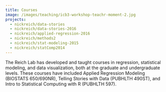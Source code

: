 ```yaml
---
title: Courses
image: /images/teaching/icb3-workshop-teachr-moment-2.jpg
projects:
  - nickreich/data-stories
  - nickreich/data-stories-2016
  - nickreich/applied-regression-2016
  - nickreich/methods2
  - nickreich/stat-modeling-2015
  - nickreich/statComp2014
---
```


The Reich Lab has developed and taught courses in regression, statistical modeling, and data visualization, both at the graduate and undergraduate levels. These courses have included Applied Regression Modeling (BIOSTATS 650/690NR), Telling Stories with Data (PUBHLTH 490ST), and Intro to Statistical Computing with R (PUBHLTH 597).
